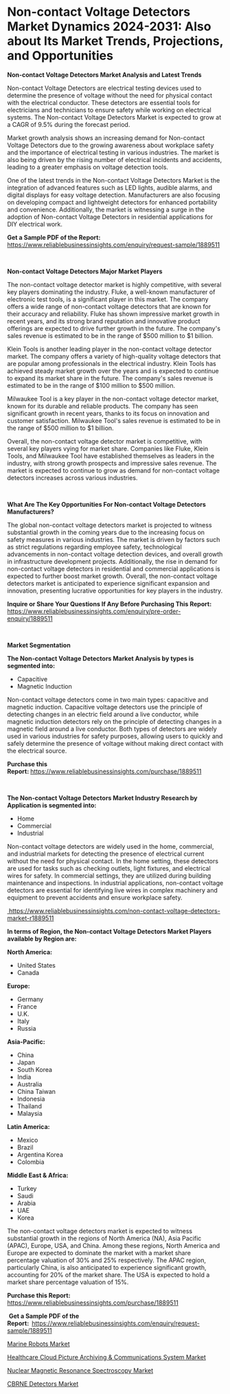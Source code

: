 <p><h1>Non-contact Voltage Detectors Market Dynamics 2024-2031: Also about Its Market Trends, Projections, and Opportunities</h1></p><p><strong>Non-contact Voltage Detectors Market Analysis and Latest Trends</strong></p>
<p><p>Non-contact Voltage Detectors are electrical testing devices used to determine the presence of voltage without the need for physical contact with the electrical conductor. These detectors are essential tools for electricians and technicians to ensure safety while working on electrical systems. The Non-contact Voltage Detectors Market is expected to grow at a CAGR of 9.5% during the forecast period.</p><p>Market growth analysis shows an increasing demand for Non-contact Voltage Detectors due to the growing awareness about workplace safety and the importance of electrical testing in various industries. The market is also being driven by the rising number of electrical incidents and accidents, leading to a greater emphasis on voltage detection tools.</p><p>One of the latest trends in the Non-contact Voltage Detectors Market is the integration of advanced features such as LED lights, audible alarms, and digital displays for easy voltage detection. Manufacturers are also focusing on developing compact and lightweight detectors for enhanced portability and convenience. Additionally, the market is witnessing a surge in the adoption of Non-contact Voltage Detectors in residential applications for DIY electrical work.</p></p>
<p><strong>Get a Sample PDF of the Report:&nbsp;</strong> <a href="https://www.reliablebusinessinsights.com/enquiry/request-sample/1889511">https://www.reliablebusinessinsights.com/enquiry/request-sample/1889511</a></p>
<p>&nbsp;</p>
<p><strong>Non-contact Voltage Detectors Major Market Players</strong></p>
<p><p>The non-contact voltage detector market is highly competitive, with several key players dominating the industry. Fluke, a well-known manufacturer of electronic test tools, is a significant player in this market. The company offers a wide range of non-contact voltage detectors that are known for their accuracy and reliability. Fluke has shown impressive market growth in recent years, and its strong brand reputation and innovative product offerings are expected to drive further growth in the future. The company's sales revenue is estimated to be in the range of $500 million to $1 billion.</p><p>Klein Tools is another leading player in the non-contact voltage detector market. The company offers a variety of high-quality voltage detectors that are popular among professionals in the electrical industry. Klein Tools has achieved steady market growth over the years and is expected to continue to expand its market share in the future. The company's sales revenue is estimated to be in the range of $100 million to $500 million.</p><p>Milwaukee Tool is a key player in the non-contact voltage detector market, known for its durable and reliable products. The company has seen significant growth in recent years, thanks to its focus on innovation and customer satisfaction. Milwaukee Tool's sales revenue is estimated to be in the range of $500 million to $1 billion.</p><p>Overall, the non-contact voltage detector market is competitive, with several key players vying for market share. Companies like Fluke, Klein Tools, and Milwaukee Tool have established themselves as leaders in the industry, with strong growth prospects and impressive sales revenue. The market is expected to continue to grow as demand for non-contact voltage detectors increases across various industries.</p></p>
<p>&nbsp;</p>
<p><strong>What Are The Key Opportunities For Non-contact Voltage Detectors Manufacturers?</strong></p>
<p><p>The global non-contact voltage detectors market is projected to witness substantial growth in the coming years due to the increasing focus on safety measures in various industries. The market is driven by factors such as strict regulations regarding employee safety, technological advancements in non-contact voltage detection devices, and overall growth in infrastructure development projects. Additionally, the rise in demand for non-contact voltage detectors in residential and commercial applications is expected to further boost market growth. Overall, the non-contact voltage detectors market is anticipated to experience significant expansion and innovation, presenting lucrative opportunities for key players in the industry.</p></p>
<p><strong>Inquire or Share Your Questions If Any Before Purchasing This Report:</strong> <a href="https://www.reliablebusinessinsights.com/enquiry/pre-order-enquiry/1889511">https://www.reliablebusinessinsights.com/enquiry/pre-order-enquiry/1889511</a></p>
<p>&nbsp;</p>
<p><strong>Market Segmentation</strong></p>
<p><strong>The Non-contact Voltage Detectors Market Analysis by types is segmented into:</strong></p>
<p><ul><li>Capacitive</li><li>Magnetic Induction</li></ul></p>
<p><p>Non-contact voltage detectors come in two main types: capacitive and magnetic induction. Capacitive voltage detectors use the principle of detecting changes in an electric field around a live conductor, while magnetic induction detectors rely on the principle of detecting changes in a magnetic field around a live conductor. Both types of detectors are widely used in various industries for safety purposes, allowing users to quickly and safely determine the presence of voltage without making direct contact with the electrical source.</p></p>
<p><strong>Purchase this Report:&nbsp;</strong><a href="https://www.reliablebusinessinsights.com/purchase/1889511">https://www.reliablebusinessinsights.com/purchase/1889511</a></p>
<p>&nbsp;</p>
<p><strong>The Non-contact Voltage Detectors Market Industry Research by Application is segmented into:</strong></p>
<p><ul><li>Home</li><li>Commercial</li><li>Industrial</li></ul></p>
<p><p>Non-contact voltage detectors are widely used in the home, commercial, and industrial markets for detecting the presence of electrical current without the need for physical contact. In the home setting, these detectors are used for tasks such as checking outlets, light fixtures, and electrical wires for safety. In commercial settings, they are utilized during building maintenance and inspections. In industrial applications, non-contact voltage detectors are essential for identifying live wires in complex machinery and equipment to prevent accidents and ensure workplace safety.</p></p>
<p><a href="https://www.reliablebusinessinsights.com/non-contact-voltage-detectors-market-r1889511">&nbsp;https://www.reliablebusinessinsights.com/non-contact-voltage-detectors-market-r1889511</a></p>
<p><strong>In terms of Region, the Non-contact Voltage Detectors Market Players available by Region are:</strong></p>
<p>
    <p> <strong> North America: </strong>
        <ul>
            <li>United States</li>
            <li>Canada</li>
        </ul>
        </p> 
    <p> <strong> Europe: </strong>
        <ul>
            <li>Germany</li>
            <li>France</li>
            <li>U.K.</li>
            <li>Italy</li>
            <li>Russia</li>
        </ul>
        </p> 
    <p> <strong> Asia-Pacific: </strong>
        <ul>
            <li>China</li>
            <li>Japan</li>
            <li>South Korea</li>
            <li>India</li>
            <li>Australia</li>
            <li>China Taiwan</li>
            <li>Indonesia</li>
            <li>Thailand</li>
            <li>Malaysia</li>
        </ul>
        </p> 
    <p> <strong> Latin America: </strong>
        <ul>
            <li>Mexico</li>
            <li>Brazil</li>
            <li>Argentina Korea</li>
            <li>Colombia</li>
        </ul>
        </p> 
    <p> <strong> Middle East & Africa: </strong>
        <ul>
            <li>Turkey</li>
            <li>Saudi</li>
            <li>Arabia</li>
            <li>UAE</li>
            <li>Korea</li>
        </ul>
    </p>
    </p>
<p><p>The non-contact voltage detectors market is expected to witness substantial growth in the regions of North America (NA), Asia Pacific (APAC), Europe, USA, and China. Among these regions, North America and Europe are expected to dominate the market with a market share percentage valuation of 30% and 25% respectively. The APAC region, particularly China, is also anticipated to experience significant growth, accounting for 20% of the market share. The USA is expected to hold a market share percentage valuation of 15%.</p></p>
<p><strong>Purchase this Report: </strong><a href="https://www.reliablebusinessinsights.com/purchase/1889511">https://www.reliablebusinessinsights.com/purchase/1889511</a></p>
<p>&nbsp;<strong>Get a Sample PDF of the Report:&nbsp;&nbsp;</strong><a href="https://www.reliablebusinessinsights.com/enquiry/request-sample/1889511">https://www.reliablebusinessinsights.com/enquiry/request-sample/1889511</a></p>
<p><strong></strong></p>
<p><p><a href="https://medium.com/@clairhane_9803/marine-robots-market-outlook-and-forecast-from-2024-to-2031-ecc88348a245">Marine Robots Market</a></p><p><a href="https://medium.com/@samirmayert184/healthcare-cloud-picture-archiving-communications-system-market-size-share-trends-analysis-a5241035c47f">Healthcare Cloud Picture Archiving & Communications System Market</a></p><p><a href="https://github.com/Leeanford76845djf/Market-Research-Report-List-1/blob/main/nuclear-magnetic-resonance-spectroscopy-market.md">Nuclear Magnetic Resonance Spectroscopy Market</a></p><p><a href="https://github.com/LouieAltenwert/Market-Research-Report-List-1/blob/main/cbrne-detectors-market.md">CBRNE Detectors Market</a></p></p>